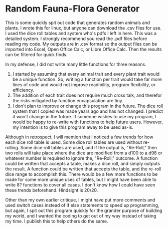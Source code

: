# Random Fauna-Flora Generator

This is some quickly spit out code that generates random animals and plants. I wrote this for linux, but anyone can download the .csv files for use. I used the dice roll tables and system who's pdfs I left in here. This was a detailed system. I strongly recommend you read the .pdf files before reading my code. My outputs are in .csv format so the output files can be imported into Excel, Open Office Calc, or Libre Office Calc. Then the results can be filtered for quick finds.

In my defense, I did not write many little functions for three reasons.
1. I started by assuming that every animal trait and every plant trait would be a unique function. So, writing a function per trait would take far more lines of code and would not improve readibility, program flexibility, or efficiency.
1. The addition of each trait does not require much cross talk, and therefor the risks mitigated by function encapsulation are tiny.
1. I don't plan to improve or change this program in the future. The dice roll system that I copied was made years ago and has not changed. I predict it won't change in the future. If someone wishes to use my program, I would be happy to re-write with functions to help future users. However, my intention is to give this program away to be used as-is.

Although in retrospect, I will mention that I noticed a few trends for how each dice roll table is used. Some dice roll tables are used without re-rolling. Some dice roll tables are used, and if the output is, "Re-Roll," then two rolls will take place where the dice are modified from a d100 to a d98 or whatever number is required to ignore the, "Re-Roll," outcome. A function could be written that accepts a table, makes a dice roll, and simply outputs the result. A function could be written that accepts the table, and the re-roll dice range to accomplish this. There would be a few more functions to be made for some more unique uses of tables, but I might have been able to write 8? functions to cover all cases. I don't know how I could have seen these trends beforehand. Hindsight is 20/20.

Other than my own earlier critique, I might have put more comments and used switch cases instead of if else statements to speed up programming, but again, I spit out this program quickly for the grander purpose of building my world, and I wanted the coding to get out of my way instead of taking my time. I publish this to help others do the same.
